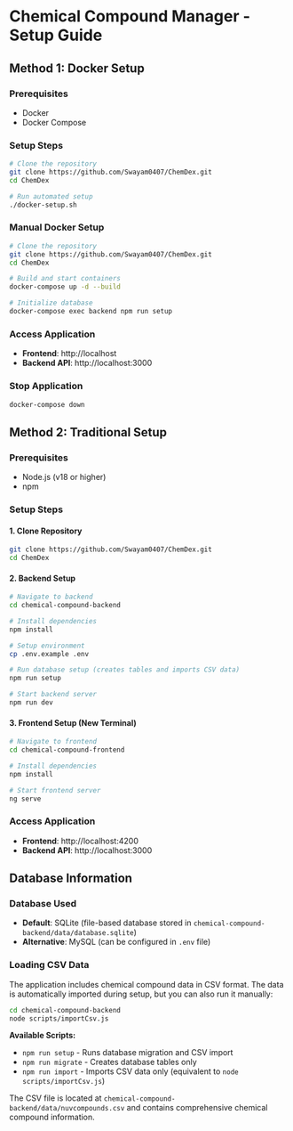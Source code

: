 # Chemical Compound Manager - Setup Guide

## Method 1: Docker Setup

### Prerequisites
- Docker
- Docker Compose

### Setup Steps
```bash
# Clone the repository
git clone https://github.com/Swayam0407/ChemDex.git
cd ChemDex

# Run automated setup
./docker-setup.sh
```

### Manual Docker Setup
```bash
# Clone the repository
git clone https://github.com/Swayam0407/ChemDex.git
cd ChemDex

# Build and start containers
docker-compose up -d --build

# Initialize database
docker-compose exec backend npm run setup
```

### Access Application
- **Frontend**: http://localhost
- **Backend API**: http://localhost:3000

### Stop Application
```bash
docker-compose down
```

## Method 2: Traditional Setup

### Prerequisites
- Node.js (v18 or higher)
- npm

### Setup Steps

#### 1. Clone Repository
```bash
git clone https://github.com/Swayam0407/ChemDex.git
cd ChemDex
```

#### 2. Backend Setup
```bash
# Navigate to backend
cd chemical-compound-backend

# Install dependencies
npm install

# Setup environment
cp .env.example .env

# Run database setup (creates tables and imports CSV data)
npm run setup

# Start backend server
npm run dev
```

#### 3. Frontend Setup (New Terminal)
```bash
# Navigate to frontend
cd chemical-compound-frontend

# Install dependencies
npm install

# Start frontend server
ng serve
```

### Access Application
- **Frontend**: http://localhost:4200
- **Backend API**: http://localhost:3000

## Database Information

### Database Used
- **Default**: SQLite (file-based database stored in `chemical-compound-backend/data/database.sqlite`)
- **Alternative**: MySQL (can be configured in `.env` file)

### Loading CSV Data
The application includes chemical compound data in CSV format. The data is automatically imported during setup, but you can also run it manually:

```bash
cd chemical-compound-backend
node scripts/importCsv.js
```

**Available Scripts:**
- `npm run setup` - Runs database migration and CSV import
- `npm run migrate` - Creates database tables only
- `npm run import` - Imports CSV data only (equivalent to `node scripts/importCsv.js`)

The CSV file is located at `chemical-compound-backend/data/nuvcompounds.csv` and contains comprehensive chemical compound information.
